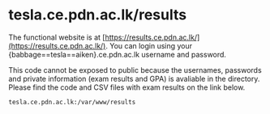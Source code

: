 # tesla.ce.pdn.ac.lk/results

The functional website is at [https://results.ce.pdn.ac.lk/](https://results.ce.pdn.ac.lk/). You can login using your {babbage==tesla==aiken}.ce.pdn.ac.lk username and password.

This code cannot be exposed to public because the usernames, passwords and private information (exam results and GPA) is avaliable in the directory. Please find the code and CSV files with exam results on the link below.

<pre><code>tesla.ce.pdn.ac.lk:/var/www/results</code></pre>